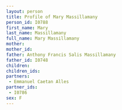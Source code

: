 ```yaml
---
layout: person
title: Profile of Mary Massillamany
person_id: I0788
first_name: Mary
last_name: Massillamany
full_name: Mary Massillamany
mother: 
mother_id: 
father: Anthony Francis Salis Massillamany
father_id: I0748
children:
children_ids:
partners:
 - Emmanuel Caetan Alles
partner_ids:
 - I0786
sex: F
---
```


